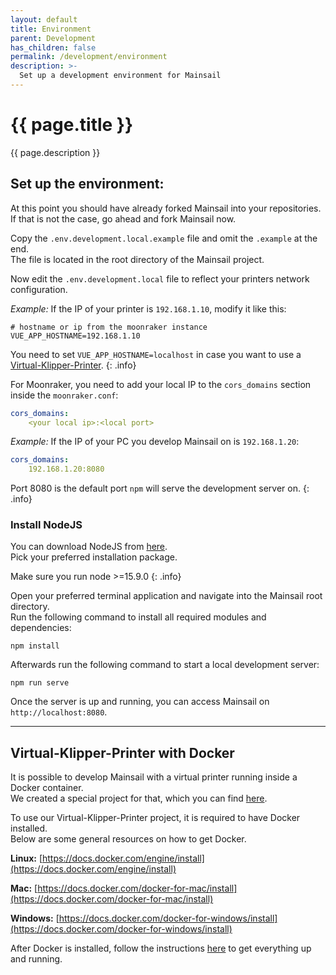 ```yaml
---
layout: default
title: Environment
parent: Development
has_children: false
permalink: /development/environment
description: >-
  Set up a development environment for Mainsail
---
```


# {{ page.title }}
{{ page.description }}

## Set up the environment:
At this point you should have already forked Mainsail into your repositories. \
If that is not the case, go ahead and fork Mainsail now.

Copy the `.env.development.local.example` file and omit the `.example` at the end. \
The file is located in the root directory of the Mainsail project.

Now edit the `.env.development.local` file to reflect your printers network configuration.

_Example:_ If the IP of your printer is `192.168.1.10`, modify it like this:
```
# hostname or ip from the moonraker instance
VUE_APP_HOSTNAME=192.168.1.10
```
You need to set `VUE_APP_HOSTNAME=localhost` in case you want to use a [Virtual-Klipper-Printer](environment#virtual-klipper-printer-with-docker).
{: .info}

For Moonraker, you need to add your local IP to the `cors_domains` section inside the `moonraker.conf`:

```yaml
cors_domains:
    <your local ip>:<local port>
```
_Example:_ If the IP of your PC you develop Mainsail on is `192.168.1.20`:
```yaml
cors_domains:
    192.168.1.20:8080
```

Port 8080 is the default port `npm` will serve the development server on.
{: .info}


### Install NodeJS
You can download NodeJS from [here](https://nodejs.org/en/download). \
Pick your preferred installation package.

Make sure you run node >=15.9.0
{: .info}

Open your preferred terminal application and navigate into the Mainsail root directory. \
Run the following command to install all required modules and dependencies:
```shell
npm install
```
Afterwards run the following command to start a local development server:
```shell
npm run serve
```
Once the server is up and running, you can access Mainsail on `http://localhost:8080`.

---

## Virtual-Klipper-Printer with Docker
It is possible to develop Mainsail with a virtual printer running inside a Docker container. \
We created a special project for that, which you can find [here](https://github.com/mainsail-crew/virtual-klipper-printer).

To use our Virtual-Klipper-Printer project, it is required to have Docker installed. \
Below are some general resources on how to get Docker.

**Linux:** [https://docs.docker.com/engine/install](https://docs.docker.com/engine/install)

**Mac:** [https://docs.docker.com/docker-for-mac/install](https://docs.docker.com/docker-for-mac/install)

**Windows:** [https://docs.docker.com/docker-for-windows/install](https://docs.docker.com/docker-for-windows/install)

After Docker is installed, follow the instructions [here](https://github.com/mainsail-crew/virtual-klipper-printer#instructions) to get everything up and running.
